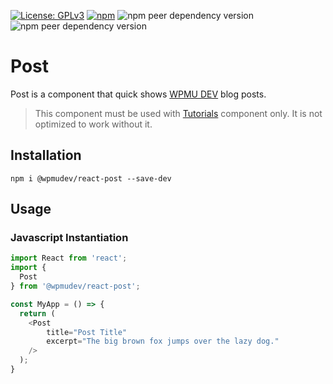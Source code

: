 [![License: GPLv3](https://img.shields.io/badge/License-GPL%20v3-blue.svg?color=green)](http://www.gnu.org/licenses/gpl-3.0)
[![npm](https://img.shields.io/npm/v/@wpmudev/react-post)](https://www.npmjs.com/package/@wpmudev/react-post)
![npm peer dependency version](https://img.shields.io/npm/dependency-version/@wpmudev/react-post/peer/react)
![npm peer dependency version](https://img.shields.io/npm/dependency-version/@wpmudev/react-post/styled-components)

# Post
Post is a component that quick shows [WPMU DEV](https://premium.wpmudev.org/blog/) blog posts.

> This component must be used with [Tutorials](https://www.npmjs.com/package/@wpmudev/react-tutorials) component only. It is not optimized to work without it.

## Installation
```
npm i @wpmudev/react-post --save-dev
```

## Usage

### Javascript Instantiation
```js
import React from 'react';
import {
  Post
} from '@wpmudev/react-post';

const MyApp = () => {
  return (
    <Post
        title="Post Title"
        excerpt="The big brown fox jumps over the lazy dog."
    />
  );
}
```